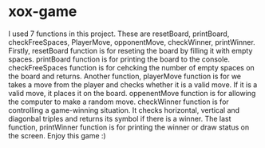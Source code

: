 # xox-game
I used 7 functions in this project. These are resetBoard, printBoard, checkFreeSpaces, PlayerMove, opponentMove, checkWinner, printWinner.
Firstly, resetBoard function is for reseting the board by filling it with empty spaces.
printBoard function is for printing the board to the console.
checkFreeSpaces function is for cehcking the number of empty spaces on the board and returns.
Another function, playerMove function is for we takes a move from the player and checks whether it is a valid move. If it is a valid move, it places it on the board.
oppenentMove function is for allowing the computer to make a random move.
checkWinner function is for controlling a game-winning situation. It checks horizontal, vertical and diagonbal triples and returns its symbol if there is a winner.
The last function, printWinner function is for printing the winner or draw status on the screen.
Enjoy this game :) 
